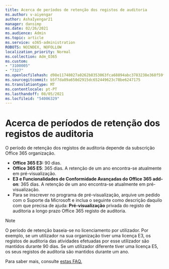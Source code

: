 ```yaml
---
title: Acerca de períodos de retenção dos registos de auditoria
ms.author: v-aiyengar
author: AshaIyengar21
manager: dansimp
ms.date: 02/26/2021
ms.audience: Admin
ms.topic: article
ms.service: o365-administration
ROBOTS: NOINDEX, NOFOLLOW
localization_priority: Normal
ms.collection: Adm_O365
ms.custom:
- "3100005"
- "7327"
ms.openlocfilehash: d98e11748027a0262b8353063fca68894abc3783238e368f59f7457ea2ba0a8f
ms.sourcegitcommit: b5f7da89a650d2915dc652449623c78be6247175
ms.translationtype: MT
ms.contentlocale: pt-PT
ms.lasthandoff: 08/05/2021
ms.locfileid: "54006329"
---
```

# <a name="about-audit-logs-retention-periods"></a>Acerca de períodos de retenção dos registos de auditoria

O período de retenção dos registos de auditoria depende da subscrição Office 365 organização.

- **Office 365 E3:** 90 dias.
- **Office 365 E5**: 365 dias. A retenção de um ano encontra-se atualmente em pré-visualização.
- **E3 e Funcionalidades de Conformidade Avançadas do Office 365 add-on**: 365 dias. A retenção de um ano encontra-se atualmente em pré-visualização.
- Para se inscrever no programa de pré-visualização, arquive um pedido com o Suporte da Microsoft e inclua o seguinte como descrição daquilo com que precisa de ajuda: **Pré-visualização** privada do registo de auditoria a longo prazo Office 365 registo de auditoria.
> [!NOTE]
> O período de retenção baseia-se no licenciamento por utilizador. Por exemplo, se um utilizador na sua organização tiver uma licença E3, os registos de auditoria das atividades efetuadas por esse utilizador são mantidos durante 90 dias. Se um utilizador diferente tiver uma licença E5, os seus registos de auditoria são mantidos durante um ano.

Para saber mais, consulte [estas FAQ.](https://go.microsoft.com/fwlink/?linkid=2115336)